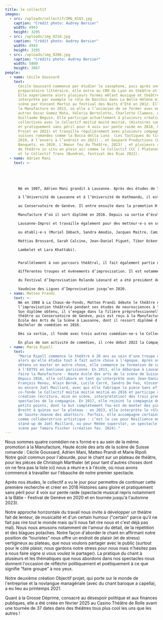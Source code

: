 ```yaml
---
title: le collectif
images:
  - src: /uploads/collectif/IMG_0183.jpg
    caption: "Crédit photo: Audrey Bersier"
    width: 4943
    height: 3295
  - src: /uploads/img_0216.jpg
    caption: "Crédit photo: Audrey Bersier"
    width: 4943
    height: 3295
  - src: /uploads/img_0206.jpg
    caption: "Crédits photo: Audrey Bersier"
    width: 5800
    height: 3867
people:
  - name: Cécile Goussard
    text:
      Cécile Goussard commence par étudier le saxophone, puis après une classe
      préparatoire littéraire, elle entre au CRR de Lyon en théâtre et en chant.
      Elle expérimente alors plusieurs formes mêlant musique et théâtre, et
      interprète par exemple le rôle de Bacchis dans La Belle Hélène mise en
      scène par Vincent Martin au festival des Nuits d’Eté en 2012. Elle intègre
      la Manufacture en 2013, où elle a l’occasion de se former avec entre
      autres Oscar Gomez Mata, Valeria Bertolotto, Charlotte Clamens, et
      Guillaume Béguin. Elle participe actuellement à plusieurs créations
      collectives avec le Collectif moitié moité moitié, (Histoires sans gloire
      et pratiquement sans péril pour 4 voix sur pente raide en 2018, Objectif
      Projet en 2021) et travaille régulièrement avec plusieurs compagnies
      suisses romandes comme la Bocca della Luna  (Les Tactiques du tic tac en
      2019, A l’envers à l’endroit en 2021) , et Gaspard Productions (Les
      Banquets, en 2020, L’Amour fou du Théâtre, 2023) , et plusieurs collectifs
      de théâtre in situ en plein air comme le Collectif CCC ( Platonov, 2022)
      et le Collectif Tranx (Bundren, festival des Rias 2023).
  - name: Adrien Mani
    text: >-





      Né en 1987, Adrien Mani grandit à Lausanne. Après des études de lettres

      à l’Université de Lausanne et à l’Université de Kathmandu, il est admis en 2010

      au Conservatoire de Genève. Il entre ensuite dans la promotion H de la

      Manufacture d’où il sort diplômé en 2016. Depuis sa sortie d’école, il entreprend des démarches collectives (Collectif moitié moitié moitié, Collectif CCC, Compagnie Slalom, Compagnie

      Lausanne-Impro) et travaille également pour des metteur·e·s en scène émergent·e·s

      ou établi·e·s (Muriel Imbach, Sandra Amodio, Jacques Maitre, Camille Giaccobino,

      Mattias Brossard, Sarah Calcine, Jean-Daniel Piguet, Tibor Ockenfels, Jonas

      Lambelet et Lara Khattabi).


      Parallèlement à son parcours théâtral, il fait également partie de

      différentes troupes et événements d’improvisation. Il est notamment co-programmateur

      du Festival d’Improvisation Rolande Léonard et a été président de l’Association

      Vaudoise des Ligues d’Improvisation jusqu’en 2020.
  - name: Matteo Prandi
    text: >-
      Né en 1988 à La Chaux-de-Fonds, Matteo Prandi débute le théâtre et
      l’improvisation théâtrale pendant ses études de neurosciences à l’EPFL.
      Son diplôme obtenu, il s’engage dans la filière préprofessionnelle de
      théâtre au Conservatoire de Genève, puis est reçu à la Manufacture - Haute
      Ecole des Arts de la Scène à Lausanne, dont il ressort diplômé d’un
      Bachelor de comédien en 2016.

      Dès sa sortie, il fonde avec trois autres comédien·ne·s le Collectif moitié moitié moitié, dont la deuxième création de théâtre-chant, Objectif Projet, est créée en avril 2021. Il intègre aussi le Groupe B dès sa création en 2016, sous la direction de Tibor Ockenfels, pour les créations de Tambour dans la Nuit, Dialogues d’exilés et Sainte Jeanne des abattoirs de Bertolt Brecht. En 2022, il est interprète pour les deux dernières créations jeune public du metteur en scène Joan Mompart à Am Stram Gram : Le Colibri d’Elisa Shua Dusapin et Oz de Robert Sandoz. En 2023, il participe à la création collective du spectacle de théâtre d’improvisation La Mécanique du pétrin avec la Compagnie Slalom.

      En plus de son activité de comédien, il crée début 2022 la Compagnie QED et met en scène Alenka Chenuz dans le solo QI – Quapacités Intelectuèles. Il est aussi formateur de théâtre et d’improvisation et improvisateur professionnel dans diverses structures de la région lémanique.
  - name: Marie Ripoll
    text:
      "Marie Ripoll commence le théâtre à 20 ans au sein d'une troupe étudiante,
      alors qu'elle étudie tout à fait autre chose à l'époque. Après avoir
      obtenu un master en autre chose, elle commence sa formation de comédienne
      à l'EDT91 en banlieue parisienne. En 2013, elle débarque à Lausanne pour
      faire la Manufacture - Haute école des arts de la scène de Suisse romande.
      Depuis 2016, elle collabore en tant qu'interprète avec Jean-Daniel Piguet,
      François Renou, Alain Borek, Lucile Carré, Sandro De Feo, Vincent Bonillo
      ou encore Joël Maillard, avec qui elle fabrique la pièce Sans effort. Elle
      co-fonde le Collectif moitié moitié moitié en 2016 et participe à la
      création (écriture, mise en scène, interprétation) des trois premiers
      spectacles de la compagnie. En 2017, elle rejoint la compagnie des Trois
      petits points, dont le but complètement fou est de monter des pièces de
      Brecht à quinze sur le plateau : en 2023, elle interprète le rôle éponyme
      de Sainte-Jeanne des abattoirs. Parfois, elle accompagne certains projets
      comme collaboratrice artistique : c’est le cas pour Résilience mon cul, un
      stand-up de Joël Maillard, ou pour Médée superstar, un spectacle mis en
      scène par Tamara Fischer (création fév. 2024)."
---
```


Nous sommes quatre comédien·ne·s formé·e·s au sein de la même promotion à la Manufacture, Haute école des arts de la scène de Suisse romande : Cécile Goussard, Adrien Mani, Matteo Prandi et Marie Ripoll. Notre goût commun pour l'absurde, pour le chant sur un plateau de théâtre, pour les pièces de Christoph Marthaler (et pour tant d'autres choses dont on ne fera pas la liste ici) nous a réuni·e·s à l'école, où nous avons commencé à travailler sur l'ébauche de notre premier spectacle.

Après nos études, le collectif a vu le jour pour permettre de continuer cette première recherche et créer en 2018 Histoires sans gloire et pratiquement sans péril pour 4 voix sur pente raide (spectacle musical repris notamment à la Bâtie - Festival de Genève en 2020 et en tournée jusqu'à l'automne 2023).

Notre approche horizontale du travail nous invite à développer un théâtre fait de lenteur, de musicalité et d'un certain humour ("certain" parce qu'il ne fait pas rire tout le monde mais qu'il nous fait rire nous et c'est déjà pas mal). Nous nous amusons notamment de l'amour du détail, de la répétition et des blagues potaches. Notre façon d'aborder le chant en affirmant notre position de “touristes” nous offre un endroit de plaisir (et de stress) vertigineux au plateau, que nous voulons partager avec le public (surtout pour le côté plaisir, nous gardons notre stress pour nous mais n'hésitez pas à nous faire signe si vous voulez le partager). La pratique du chant à plusieurs et les thématiques que nous abordons dans nos spectacles nous donnent l'occasion de réfléchir politiquement et poétiquement à ce que signifie “faire groupe” à nos yeux.

Notre deuxième création Objectif projet, qui porte sur le monde de l'entreprise et la novlangue managériale (avec du chant baroque a capella), a eu lieu au printemps 2021.

Quant à la Grosse Déprime, consacré au désespoir politique et aux finances publiques, elle a été créée en février 2025 au Casino Théâtre de Rolle avant une tournée de 37 dates dans des théâtres tous plus cool les uns que les autres !
